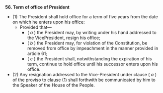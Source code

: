 **56\. Term of office of President**
- (1) The President shall hold office for a term of five years from the date on which he enters upon his office: 
	- Provided that— 
		- ( _a_ ) the President may, by writing under his hand addressed to the VicePresident, resign his office; 
		- ( _b_ ) the President may, for violation of the Constitution, be removed from office by impeachment in the manner provided in article 61; 
		- ( _c_ ) the President shall, notwithstanding the expiration of his term, continue to hold office until his successor enters upon his office. 
- (2) Any resignation addressed to the Vice-President under clause ( _a_ ) of the proviso to clause (1) shall forthwith be communicated by him to the Speaker of the House of the People.